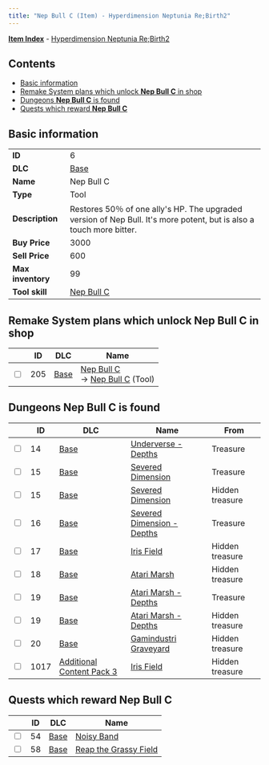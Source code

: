 ```yaml
---
title: "Nep Bull C (Item) - Hyperdimension Neptunia Re;Birth2"
---
```


[**Item Index**](/neptunia/rb2/item/index.html) - [Hyperdimension Neptunia Re;Birth2](/neptunia/rb2)

## Contents

- [Basic information](#basic-information)
- [Remake System plans which unlock **Nep Bull C** in shop](#remake-system-plans-which-unlock-nep-bull-c-in-shop)
- [Dungeons **Nep Bull C** is found](#dungeons-nep-bull-c-is-found)
- [Quests which reward **Nep Bull C**](#quests-which-reward-nep-bull-c)

## Basic information

|   |   |
| -- | -- |
| **ID** | 6 |
| **DLC** | [Base](/neptunia/rb2/dlc/0-base.html) |
| **Name** | Nep Bull C |
| **Type** | Tool |
| **Description** | Restores 50％ of one ally's HP. The upgraded version of Nep Bull. It's more potent, but is also a touch more bitter. |
| **Buy Price** | 3000 |
| **Sell Price** | 600 |
| **Max inventory** | 99 |
| **Tool skill** | [Nep Bull C](/neptunia/rb2/skill/0-10006-nep-bull-c.html) |

## Remake System plans which unlock **Nep Bull C** in shop

|    | ID | DLC | Name |
| -- | -- | --- | ---- |
| <input type="checkbox" id="rb2-remake-0-205" class="trackbox" /> | 205 | [Base](/neptunia/rb2/dlc/0-base.html) | [Nep Bull C](/neptunia/rb2/remake/0-205-nep-bull-c.html)<br />→ [Nep Bull C](/neptunia/rb2/item/0-6-nep-bull-c.html) (Tool) |

## Dungeons **Nep Bull C** is found

|    | ID | DLC | Name | From |
| -- | -- | --- | ---- | ---- |
| <input type="checkbox" id="rb2-dungeon-0-14" class="trackbox" /> | 14 | [Base](/neptunia/rb2/dlc/0-base.html) | [Underverse - Depths](/neptunia/rb2/dungeon/0-14-underverse-depths.html) | Treasure |
| <input type="checkbox" id="rb2-dungeon-0-15" class="trackbox" /> | 15 | [Base](/neptunia/rb2/dlc/0-base.html) | [Severed Dimension](/neptunia/rb2/dungeon/0-15-severed-dimension.html) | Treasure |
| <input type="checkbox" id="rb2-dungeon-0-15" class="trackbox" /> | 15 | [Base](/neptunia/rb2/dlc/0-base.html) | [Severed Dimension](/neptunia/rb2/dungeon/0-15-severed-dimension.html) | Hidden treasure |
| <input type="checkbox" id="rb2-dungeon-0-16" class="trackbox" /> | 16 | [Base](/neptunia/rb2/dlc/0-base.html) | [Severed Dimension - Depths](/neptunia/rb2/dungeon/0-16-severed-dimension-depths.html) | Treasure |
| <input type="checkbox" id="rb2-dungeon-0-17" class="trackbox" /> | 17 | [Base](/neptunia/rb2/dlc/0-base.html) | [Iris Field](/neptunia/rb2/dungeon/0-17-iris-field.html) | Hidden treasure |
| <input type="checkbox" id="rb2-dungeon-0-18" class="trackbox" /> | 18 | [Base](/neptunia/rb2/dlc/0-base.html) | [Atari Marsh](/neptunia/rb2/dungeon/0-18-atari-marsh.html) | Hidden treasure |
| <input type="checkbox" id="rb2-dungeon-0-19" class="trackbox" /> | 19 | [Base](/neptunia/rb2/dlc/0-base.html) | [Atari Marsh - Depths](/neptunia/rb2/dungeon/0-19-atari-marsh-depths.html) | Treasure |
| <input type="checkbox" id="rb2-dungeon-0-19" class="trackbox" /> | 19 | [Base](/neptunia/rb2/dlc/0-base.html) | [Atari Marsh - Depths](/neptunia/rb2/dungeon/0-19-atari-marsh-depths.html) | Hidden treasure |
| <input type="checkbox" id="rb2-dungeon-0-20" class="trackbox" /> | 20 | [Base](/neptunia/rb2/dlc/0-base.html) | [Gamindustri Graveyard](/neptunia/rb2/dungeon/0-20-gamindustri-graveyard.html) | Hidden treasure |
| <input type="checkbox" id="rb2-dungeon-5-1017" class="trackbox" /> | 1017 | [Additional Content Pack 3](/neptunia/rb2/dlc/5-pack3.html) | [Iris Field](/neptunia/rb2/dungeon/5-1017-iris-field.html) | Hidden treasure |

## Quests which reward **Nep Bull C**

|    | ID | DLC | Name |
| -- | -- | --- | ---- |
| <input type="checkbox" id="rb2-quest-0-54" class="trackbox" /> | 54 | [Base](/neptunia/rb2/dlc/0-base.html) | [Noisy Band](/neptunia/rb2/quest/0-54-noisy-band.html) |
| <input type="checkbox" id="rb2-quest-0-58" class="trackbox" /> | 58 | [Base](/neptunia/rb2/dlc/0-base.html) | [Reap the Grassy Field](/neptunia/rb2/quest/0-58-reap-the-grassy-field.html) |